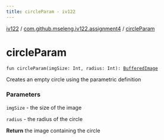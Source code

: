 ```yaml
---
title: circleParam - iv122
---
```


[iv122](../index.md) / [com.github.mseleng.iv122.assignment4](index.md) / [circleParam](.)

# circleParam

`fun circleParam(imgSize: Int, radius: Int): `[`BufferedImage`](http://docs.oracle.com/javase/6/docs/api/java/awt/image/BufferedImage.html)

Creates an empty circle using the parametric definition

### Parameters

`imgSize` - the size of the image

`radius` - the radius of the circle

**Return**
the image containing the circle

